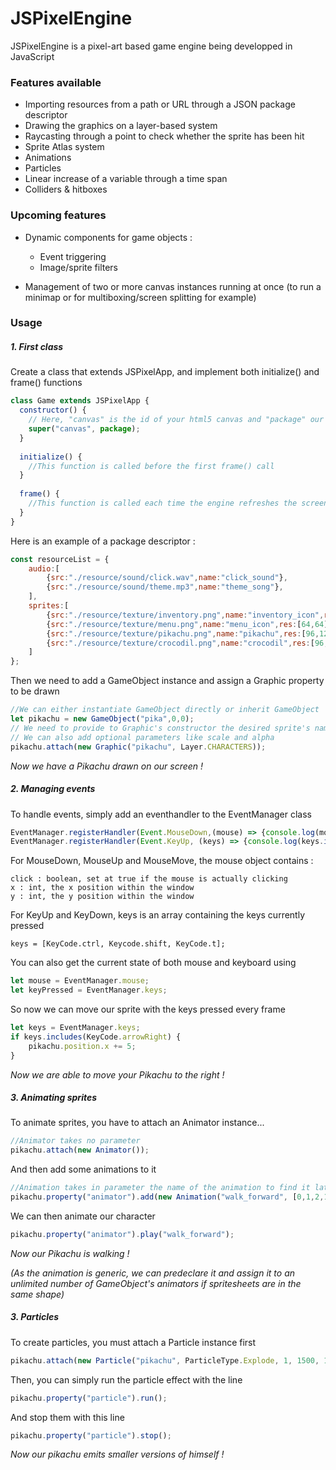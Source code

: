 # JSPixelEngine

JSPixelEngine is a pixel-art based game engine being developped in JavaScript

### Features available

- Importing resources from a path or URL through a JSON package descriptor
- Drawing the graphics on a layer-based system
- Raycasting through a point to check whether the sprite has been hit
- Sprite Atlas system
- Animations
- Particles
- Linear increase of a variable through a time span
- Colliders & hitboxes

### Upcoming features

- Dynamic components for game objects :
  
  - Event triggering
  - Image/sprite filters
- Management of two or more canvas instances running at once (to run a minimap or for multiboxing/screen splitting for example)

### Usage

##### 1. _First class_

Create a class that extends JSPixelApp, and implement both initialize() and frame() functions
```javascript
class Game extends JSPixelApp {
  constructor() {
    // Here, "canvas" is the id of your html5 canvas and "package" our packagedescriptor
    super("canvas", package);
  }
  
  initialize() {
    //This function is called before the first frame() call
  }
  
  frame() {
    //This function is called each time the engine refreshes the screen
  }
}
```

Here is an example of a package descriptor :
```javascript
const resourceList = {
    audio:[
        {src:"./resource/sound/click.wav",name:"click_sound"},
        {src:"./resource/sound/theme.mp3",name:"theme_song"},
    ],
    sprites:[
        {src:"./resource/texture/inventory.png",name:"inventory_icon",res:[18,54]},
        {src:"./resource/texture/menu.png",name:"menu_icon",res:[64,64]},
        {src:"./resource/texture/pikachu.png",name:"pikachu",res:[96,128],atlas:[3,4]},
        {src:"./resource/texture/crocodil.png",name:"crocodil",res:[96,128],atlas:[3,4]}
    ]
};
```
Then we need to add a GameObject instance and assign a Graphic property to be drawn
```javascript
//We can either instantiate GameObject directly or inherit GameObject
let pikachu = new GameObject("pika",0,0);
// We need to provide to Graphic's constructor the desired sprite's name and the layer it should be on
// We can also add optional parameters like scale and alpha
pikachu.attach(new Graphic("pikachu", Layer.CHARACTERS));
```

*Now we have a Pikachu drawn on our screen !*

##### 2. _Managing events_

To handle events, simply add an eventhandler to the EventManager class
```javascript
EventManager.registerHandler(Event.MouseDown,(mouse) => {console.log(mouse.x);});
EventManager.registerHandler(Event.KeyUp, (keys) => {console.log(keys.includes(KeyCode.arrowLeft));});
```
For MouseDown, MouseUp and MouseMove, the mouse object contains :
```
click : boolean, set at true if the mouse is actually clicking
x : int, the x position within the window
y : int, the y position within the window
```
For KeyUp and KeyDown, keys is an array containing the keys currently pressed
```
keys = [KeyCode.ctrl, Keycode.shift, KeyCode.t];
```
You can also get the current state of both mouse and keyboard using
```javascript
let mouse = EventManager.mouse;
let keyPressed = EventManager.keys;
```

So now we can move our sprite with the keys pressed every frame
```javascript
let keys = EventManager.keys;
if keys.includes(KeyCode.arrowRight) {
    pikachu.position.x += 5;
}
```
*Now we are able to move your Pikachu to the right !*

##### 3. _Animating sprites_

To animate sprites, you have to attach an Animator instance...
```javascript
//Animator takes no parameter
pikachu.attach(new Animator());
```
And then add some animations to it
```javascript
//Animation takes in parameter the name of the animation to find it later, an array containing the frames in the right order, and the delay between frames
pikachu.property("animator").add(new Animation("walk_forward", [0,1,2,1], 250));
```

We can then animate our character
```javascript
pikachu.property("animator").play("walk_forward");
```
*Now our Pikachu is walking !*

_(As the animation is generic, we can predeclare it and assign it to an unlimited number of GameObject's animators if spritesheets are in the same shape)_

##### 3. _Particles_

To create particles, you must attach a Particle instance first

```javascript
pikachu.attach(new Particle("pikachu", ParticleType.Explode, 1, 1500, 10, false, [.4,.6], [2,3,4], [100,200]))
```
Then, you can simply run the particle effect with the line
```javascript
pikachu.property("particle").run();
```
And stop them with this line
```javascript
pikachu.property("particle").stop();
```
*Now our pikachu emits smaller versions of himself !*

